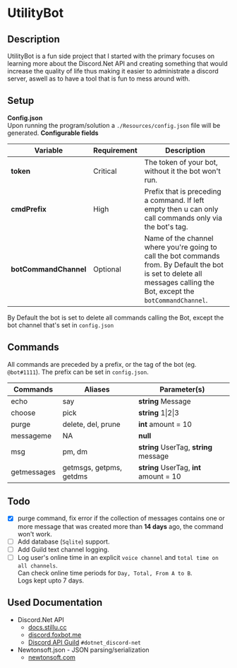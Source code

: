 # UtilityBot
## Description
UtilityBot is a fun side project that I started with the primary focuses on learning more about the Discord.Net API and creating something that would increase the quality of life thus making it easier to administrate a discord server, aswell as to have a tool that is fun to mess around with.
## Setup
**Config.json**<br/>
Upon running the program/solution a `./Resources/config.json` file will be generated.
**Configurable fields**

Variable | Requirement | Description
-|-|-
**token** | Critical | The token of your bot, without it the bot won't run.
**cmdPrefix** | High | Prefix that is preceding a command. If left empty then u can only call commands only via the bot's tag.
**botCommandChannel** | Optional | Name of the channel where you're going to call the bot commands from. By Default the bot is set to delete all messages calling the Bot, except the `botCommandChannel`.

By Default the bot is set to delete all commands calling the Bot, except the bot channel that's set in `config.json`

## Commands
All commands are preceded by a prefix, or the tag of the bot (eg. `@bot#1111`). The prefix can be set in `config.json`.

Commands|Aliases|Parameter(s)
-|-|-
echo |say| **string** Message
choose |pick| **string** 1\|2\|3
purge |delete, del, prune| **int** amount = 10
messageme | NA | **null**
msg |pm, dm| **string** UserTag, **string** message
getmessages|getmsgs, getpms, getdms|**string** UserTag, **int** amount = 10

## Todo
- [x] purge command, fix error if the collection of messages contains one or more message that was created more than **14 days** ago, the command won't work.
- [ ] Add database (`Sqlite`) support.
- [ ] Add Guild text channel logging.
- [ ] Log user's online time in an explicit `voice channel` and `total time on all channels`.<br/>
      Can check online time periods for `Day, Total, From A to B`.<br/>
      Logs kept upto 7 days.
## Used Documentation
- Discord.Net API
  - [docs.stillu.cc](https://docs.stillu.cc/api/index.html)
  - [discord.foxbot.me](https://discord.foxbot.me/docs/api/index.html)
  - [Discord API Guild](https://discordapp.com/invite/discord-api) `#dotnet_discord-net`
- Newtonsoft.json - JSON parsing/serialization
  - [newtonsoft.com](https://www.newtonsoft.com/json/help/html/Introduction.htm)
